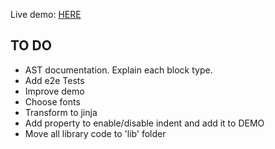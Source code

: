 Live demo: [HERE](https://juancamejoalarcon.github.io/templator/dist/index.html)

## TO DO

- AST documentation. Explain each block type.
- Add e2e Tests
- Improve demo
- Choose fonts
- Transform to jinja
- Add property to enable/disable indent and add it to DEMO
- Move all library code to 'lib' folder
